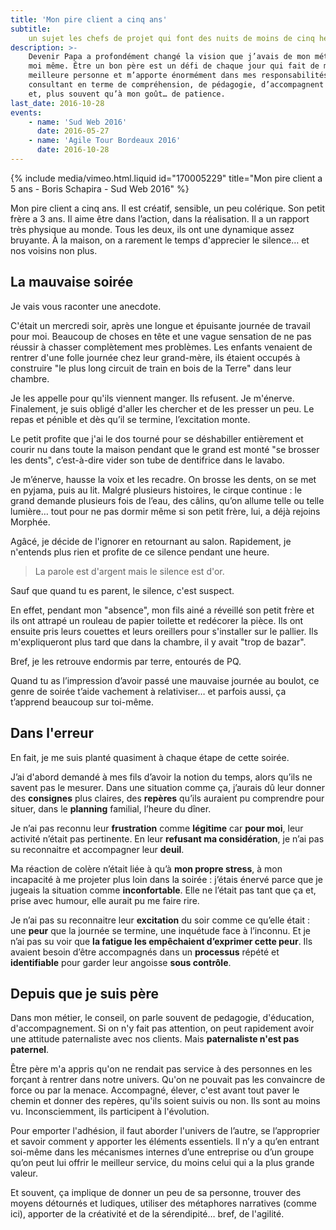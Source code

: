 ```yaml
---
title: 'Mon pire client a cinq ans'
subtitle:
    un sujet les chefs de projet qui font des nuits de moins de cinq heures
description: >-
    Devenir Papa a profondément changé la vision que j’avais de mon métier et de
    moi même. Être un bon père est un défi de chaque jour qui fait de moi une
    meilleure personne et m’apporte énormément dans mes responsabilités de
    consultant en terme de compréhension, de pédagogie, d’accompagnent au succès
    et, plus souvent qu’à mon goût… de patience.
last_date: 2016-10-28
events:
    - name: 'Sud Web 2016'
      date: 2016-05-27
    - name: 'Agile Tour Bordeaux 2016'
      date: 2016-10-28
---
```


{% include media/vimeo.html.liquid id="170005229" title="Mon pire client a 5 ans - Boris Schapira - Sud Web 2016" %}

Mon pire client a cinq ans. Il est créatif, sensible, un peu colérique. Son
petit frère a 3 ans. Il aime être dans l’action, dans la réalisation. Il a un
rapport très physique au monde. Tous les deux, ils ont une dynamique assez
bruyante. À la maison, on a rarement le temps d'apprecier le silence… et nos
voisins non plus.

## La mauvaise soirée

Je vais vous raconter une anecdote.

C'était un mercredi soir, après une longue et épuisante journée de travail pour
moi. Beaucoup de choses en tête et une vague sensation de ne pas réussir à
chasser complètement mes problèmes. Les enfants venaient de rentrer d'une folle
journée chez leur grand-mère, ils étaient occupés à construire "le plus long
circuit de train en bois de la Terre" dans leur chambre.

Je les appelle pour qu'ils viennent manger. Ils refusent. Je m'énerve.
Finalement, je suis obligé d'aller les chercher et de les presser un peu. Le
repas et pénible et dès qu’il se termine, l’excitation monte.

Le petit profite que j'ai le dos tourné pour se déshabiller entièrement et
courir nu dans toute la maison pendant que le grand est monté "se brosser les
dents", c’est-à-dire vider son tube de dentifrice dans le lavabo.

Je m’énerve, hausse la voix et les recadre. On brosse les dents, on se met en
pyjama, puis au lit. Malgré plusieurs histoires, le cirque continue : le grand
demande plusieurs fois de l’eau, des câlins, qu’on allume telle ou telle
lumière… tout pour ne pas dormir même si son petit frère, lui, a déjà rejoins
Morphée.

Agâcé, je décide de l'ignorer en retournant au salon. Rapidement, je n'entends
plus rien et profite de ce silence pendant une heure.

> La parole est d'argent mais le silence est d'or.

Sauf que quand tu es parent, le silence, c'est suspect.

En effet, pendant mon "absence", mon fils ainé a réveillé son petit frère et ils
ont attrapé un rouleau de papier toilette et redécorer la pièce. Ils ont ensuite
pris leurs couettes et leurs oreillers pour s'installer sur le pallier. Ils
m'expliqueront plus tard que dans la chambre, il y avait "trop de bazar".

Bref, je les retrouve endormis par terre, entourés de PQ.

Quand tu as l’impression d’avoir passé une mauvaise journée au boulot, ce genre
de soirée t’aide vachement à relativiser… et parfois aussi, ça t’apprend
beaucoup sur toi-même.

## Dans l'erreur

En fait, je me suis planté quasiment à chaque étape de cette soirée.

J’ai d'abord demandé à mes fils d’avoir la notion du temps, alors qu’ils ne
savent pas le mesurer. Dans une situation comme ça, j’aurais dû leur donner des
**consignes** plus claires, des **repères** qu’ils auraient pu comprendre pour
situer, dans le **planning** familial, l’heure du dîner.

Je n’ai pas reconnu leur **frustration** comme **légitime** car **pour moi**,
leur activité n’était pas pertinente. En leur **refusant ma considération**, je
n’ai pas su reconnaitre et accompagner leur **deuil**.

Ma réaction de colère n’était liée à qu’à **mon propre stress**, à mon
incapacité à me projeter plus loin dans la soirée : j’étais énervé parce que je
jugeais la situation comme **inconfortable**. Elle ne l’était pas tant que ça
et, prise avec humour, elle aurait pu me faire rire.

Je n’ai pas su reconnaitre leur **excitation** du soir comme ce qu’elle était :
une **peur** que la journée se termine, une inquétude face à l’inconnu. Et je
n’ai pas su voir que **la fatigue les empêchaient d’exprimer cette peur**. Ils
avaient besoin d’être accompagnés dans un **processus** répété et
**identifiable** pour garder leur angoisse **sous contrôle**.

## Depuis que je suis père

Dans mon métier, le conseil, on parle souvent de pedagogie, d'éducation,
d'accompagnement. Si on n'y fait pas attention, on peut rapidement avoir une
attitude paternaliste avec nos clients. Mais **paternaliste n'est pas
paternel**.

Être père m'a appris qu'on ne rendait pas service à des personnes en les forçant
à rentrer dans notre univers. Qu'on ne pouvait pas les convaincre de force ou
par la menace. Accompagné, élever, c'est avant tout paver le chemin et donner
des repères, qu'ils soient suivis ou non. Ils sont au moins vu. Inconsciemment,
ils participent à l'évolution.

Pour emporter l'adhésion, il faut aborder l'univers de l’autre, se l’approprier
et savoir comment y apporter les éléments essentiels. Il n’y a qu’en entrant
soi-même dans les mécanismes internes d’une entreprise ou d’un groupe qu’on peut
lui offrir le meilleur service, du moins celui qui a la plus grande valeur.

Et souvent, ça implique de donner un peu de sa personne, trouver des moyens
détournés et ludiques, utiliser des métaphores narratives (comme ici), apporter
de la créativité et de la sérendipité… bref, de l'agilité.
